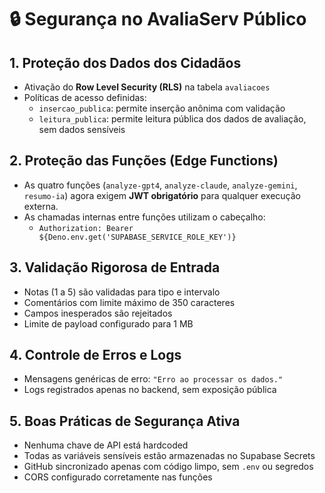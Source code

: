 
# 🔒 Segurança no AvaliaServ Público

## 1. Proteção dos Dados dos Cidadãos

- Ativação do **Row Level Security (RLS)** na tabela `avaliacoes`
- Políticas de acesso definidas:
  - `insercao_publica`: permite inserção anônima com validação
  - `leitura_publica`: permite leitura pública dos dados de avaliação, sem dados sensíveis

## 2. Proteção das Funções (Edge Functions)

- As quatro funções (`analyze-gpt4`, `analyze-claude`, `analyze-gemini`, `resumo-ia`) agora exigem **JWT obrigatório** para qualquer execução externa.
- As chamadas internas entre funções utilizam o cabeçalho:
  - `Authorization: Bearer ${Deno.env.get('SUPABASE_SERVICE_ROLE_KEY')}`

## 3. Validação Rigorosa de Entrada

- Notas (1 a 5) são validadas para tipo e intervalo
- Comentários com limite máximo de 350 caracteres
- Campos inesperados são rejeitados
- Limite de payload configurado para 1 MB

## 4. Controle de Erros e Logs

- Mensagens genéricas de erro: `"Erro ao processar os dados."`
- Logs registrados apenas no backend, sem exposição pública

## 5. Boas Práticas de Segurança Ativa

- Nenhuma chave de API está hardcoded
- Todas as variáveis sensíveis estão armazenadas no Supabase Secrets
- GitHub sincronizado apenas com código limpo, sem `.env` ou segredos
- CORS configurado corretamente nas funções

